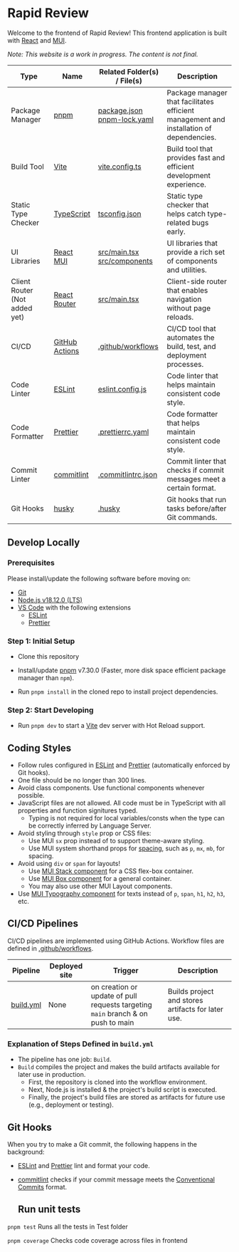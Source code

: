 # Rapid Review

Welcome to the frontend of Rapid Review! This frontend application is built with
[React](https://reactjs.org/) and [MUI](https://mui.com/).

_Note: This website is a work in progress. The content is not final._

| Type                          | Name                                                               | Related Folder(s) / File(s)                                        | Description                                                                             |
| ----------------------------- | ------------------------------------------------------------------ | ------------------------------------------------------------------ | --------------------------------------------------------------------------------------- |
| Package Manager               | [pnpm](https://pnpm.io/)                                           | [package.json](package.json) <br> [pnpm-lock.yaml](pnpm-lock.yaml) | Package manager that facilitates efficient management and installation of dependencies. |
| Build Tool                    | [Vite](https://vitejs.dev/)                                        | [vite.config.ts](vite.config.ts)                                   | Build tool that provides fast and efficient development experience.                     |
| Static Type Checker           | [TypeScript](https://www.typescriptlang.org/)                      | [tsconfig.json](tsconfig.json)                                     | Static type checker that helps catch type-related bugs early.                           |
| UI Libraries                  | [React](https://reactjs.org/) <br> [MUI](https://mui.com/)         | [src/main.tsx](src/main.tsx) <br> [src/components](src/components) | UI libraries that provide a rich set of components and utilities.                       |
| Client Router (Not added yet) | [React Router](https://reactrouter.com/)                           | [src/main.tsx](src/main.tsx)                                       | Client-side router that enables navigation without page reloads.                        |
| CI/CD                         | [GitHub Actions](https://github.com/features/actions)              | [.github/workflows](.github/workflows)                             | CI/CD tool that automates the build, test, and deployment processes.                    |
| Code Linter                   | [ESLint](https://eslint.org/)                                      | [eslint.config.js](eslint.config.js)                               | Code linter that helps maintain consistent code style.                                  |
| Code Formatter                | [Prettier](https://prettier.io/)                                   | [.prettierrc.yaml](.prettierrc.yaml)                               | Code formatter that helps maintain consistent code style.                               |
| Commit Linter                 | [commitlint](https://github.com/conventional-changelog/commitlint) | [.commitlintrc.json](.commitlintrc.json)                           | Commit linter that checks if commit messages meet a certain format.                     |
| Git Hooks                     | [husky](https://typicode.github.io/husky/#/)                       | [.husky](.husky)                                                   | Git hooks that run tasks before/after Git commands.                                     |

## Develop Locally

### Prerequisites

Please install/update the following software before moving on:

- [Git](https://git-scm.com/)
- [Node.js v18.12.0 (LTS)](https://nodejs.org/)
- [VS Code](https://code.visualstudio.com/) with the following extensions
  - [ESLint](https://marketplace.visualstudio.com/items?itemName=dbaeumer.vscode-eslint)
  - [Prettier](https://marketplace.visualstudio.com/items?itemName=esbenp.prettier-vscode)

### Step 1: Initial Setup

- Clone this repository

- Install/update [pnpm](https://pnpm.io/) v7.30.0 (Faster, more disk space
  efficient package manager than `npm`).

- Run `pnpm install` in the cloned repo to install project dependencies.

### Step 2: Start Developing

- Run `pnpm dev` to start a [Vite](https://vitejs.dev/) dev server with Hot
  Reload support.

## Coding Styles

- Follow rules configured in [ESLint](./.eslintrc.yml) and
  [Prettier](./.prettierrc.yaml) (automatically enforced by Git hooks).
- One file should be no longer than 300 lines.
- Avoid class components. Use functional components whenever possible.
- JavaScript files are not allowed. All code must be in TypeScript with all
  properties and function signitures typed.
  - Typing is not required for local variables/consts when the type can be
    correctly inferred by Language Server.
- Avoid styling through `style` prop or CSS files:
  - Use MUI `sx` prop instead of to support theme-aware styling.
  - Use MUI system shorthand props for
    [spacing](https://mui.com/system/spacing/), such as `p`, `mx`, `mb`, for
    spacing.
- Avoid using `div` or `span` for layouts!
  - Use [MUI Stack component](https://mui.com/material-ui/react-stack/) for a
    CSS flex-box container.
  - Use [MUI Box component](https://mui.com/material-ui/react-box/) for a
    general container.
  - You may also use other MUI Layout components.
- Use [MUI Typography component](https://mui.com/material-ui/react-typography/)
  for texts instead of `p`, `span`, `h1`, `h2`, `h3`, etc.

## CI/CD Pipelines

CI/CD pipelines are implemented using GitHub Actions. Workflow files are defined
in [.github/workflows](.github/workflows).

| Pipeline                                 | Deployed site | Trigger                                                                          | Description                                        |
| ---------------------------------------- | ------------- | -------------------------------------------------------------------------------- | -------------------------------------------------- |
| [build.yml](.github/workflows/build.yml) | None          | on creation or update of pull requests targeting `main` branch & on push to main | Builds project and stores artifacts for later use. |

### Explanation of Steps Defined in `build.yml`

- The pipeline has one job: `Build`.
- `Build` compiles the project and makes the build artifacts available for later
  use in production.
  - First, the repository is cloned into the workflow environment.
  - Next, Node.js is installed & the project's build script is executed.
  - Finally, the project's build files are stored as artifacts for future use
    (e.g., deployment or testing).

## Git Hooks

When you try to make a Git commit, the following happens in the background:

- [ESLint](https://eslint.org/) and [Prettier](https://prettier.io/) lint and
  format your code.
- [commitlint](https://github.com/conventional-changelog/commitlint) checks if
  your commit message meets the
  [Conventional Commits](https://www.conventionalcommits.org/en/v1.0.0/) format.

  ## Run unit tests

`pnpm test` Runs all the tests in Test folder

`pnpm coverage` Checks code coverage across files in frontend
